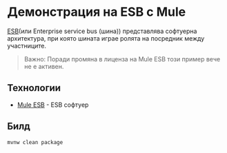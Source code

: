 # Демонстрация на ESB с Mule

[ESB](https://en.wikipedia.org/wiki/Enterprise_service_bus)(или Enterprise service bus (шина)) представлява софтуерна архитектура, при която шината играе ролята на посредник между участниците.

> Важно: Поради промяна в лиценза на Mule ESB този пример вече не е активен. 

## Технологии
- [Mule ESB](https://en.wikipedia.org/wiki/Mule_(software)) - ESB софтуер

## Билд
```
mvnw clean package
```